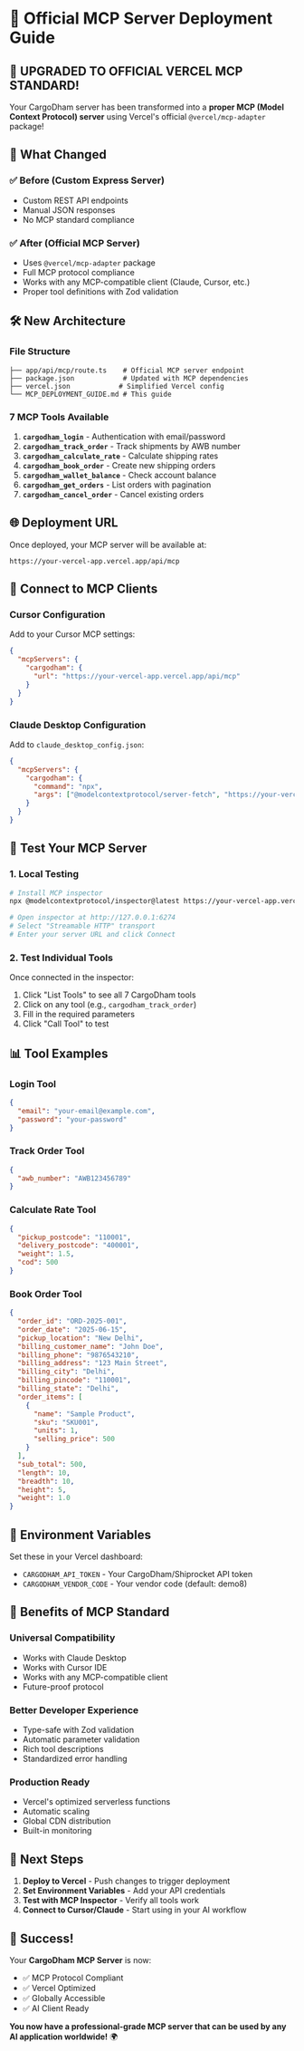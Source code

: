 # 🚀 Official MCP Server Deployment Guide

## 🎉 **UPGRADED TO OFFICIAL VERCEL MCP STANDARD!**

Your CargoDham server has been transformed into a **proper MCP (Model Context Protocol) server** using Vercel's official `@vercel/mcp-adapter` package!

## 🔧 **What Changed**

### ✅ **Before (Custom Express Server)**
- Custom REST API endpoints
- Manual JSON responses
- No MCP standard compliance

### ✅ **After (Official MCP Server)**
- Uses `@vercel/mcp-adapter` package
- Full MCP protocol compliance
- Works with any MCP-compatible client (Claude, Cursor, etc.)
- Proper tool definitions with Zod validation

## 🛠️ **New Architecture**

### **File Structure**
```
├── app/api/mcp/route.ts    # Official MCP server endpoint
├── package.json            # Updated with MCP dependencies
├── vercel.json            # Simplified Vercel config
└── MCP_DEPLOYMENT_GUIDE.md # This guide
```

### **7 MCP Tools Available**
1. **`cargodham_login`** - Authentication with email/password
2. **`cargodham_track_order`** - Track shipments by AWB number
3. **`cargodham_calculate_rate`** - Calculate shipping rates
4. **`cargodham_book_order`** - Create new shipping orders
5. **`cargodham_wallet_balance`** - Check account balance
6. **`cargodham_get_orders`** - List orders with pagination
7. **`cargodham_cancel_order`** - Cancel existing orders

## 🌐 **Deployment URL**

Once deployed, your MCP server will be available at:
```
https://your-vercel-app.vercel.app/api/mcp
```

## 🔗 **Connect to MCP Clients**

### **Cursor Configuration**
Add to your Cursor MCP settings:
```json
{
  "mcpServers": {
    "cargodham": {
      "url": "https://your-vercel-app.vercel.app/api/mcp"
    }
  }
}
```

### **Claude Desktop Configuration**
Add to `claude_desktop_config.json`:
```json
{
  "mcpServers": {
    "cargodham": {
      "command": "npx",
      "args": ["@modelcontextprotocol/server-fetch", "https://your-vercel-app.vercel.app/api/mcp"]
    }
  }
}
```

## 🧪 **Test Your MCP Server**

### **1. Local Testing**
```bash
# Install MCP inspector
npx @modelcontextprotocol/inspector@latest https://your-vercel-app.vercel.app/api/mcp

# Open inspector at http://127.0.0.1:6274
# Select "Streamable HTTP" transport
# Enter your server URL and click Connect
```

### **2. Test Individual Tools**
Once connected in the inspector:
1. Click "List Tools" to see all 7 CargoDham tools
2. Click on any tool (e.g., `cargodham_track_order`)
3. Fill in the required parameters
4. Click "Call Tool" to test

## 📊 **Tool Examples**

### **Login Tool**
```json
{
  "email": "your-email@example.com",
  "password": "your-password"
}
```

### **Track Order Tool**
```json
{
  "awb_number": "AWB123456789"
}
```

### **Calculate Rate Tool**
```json
{
  "pickup_postcode": "110001",
  "delivery_postcode": "400001",
  "weight": 1.5,
  "cod": 500
}
```

### **Book Order Tool**
```json
{
  "order_id": "ORD-2025-001",
  "order_date": "2025-06-15",
  "pickup_location": "New Delhi",
  "billing_customer_name": "John Doe",
  "billing_phone": "9876543210",
  "billing_address": "123 Main Street",
  "billing_city": "Delhi",
  "billing_pincode": "110001",
  "billing_state": "Delhi",
  "order_items": [
    {
      "name": "Sample Product",
      "sku": "SKU001",
      "units": 1,
      "selling_price": 500
    }
  ],
  "sub_total": 500,
  "length": 10,
  "breadth": 10,
  "height": 5,
  "weight": 1.0
}
```

## 🔐 **Environment Variables**

Set these in your Vercel dashboard:
- `CARGODHAM_API_TOKEN` - Your CargoDham/Shiprocket API token
- `CARGODHAM_VENDOR_CODE` - Your vendor code (default: demo8)

## 🎯 **Benefits of MCP Standard**

### **Universal Compatibility**
- Works with Claude Desktop
- Works with Cursor IDE
- Works with any MCP-compatible client
- Future-proof protocol

### **Better Developer Experience**
- Type-safe with Zod validation
- Automatic parameter validation
- Rich tool descriptions
- Standardized error handling

### **Production Ready**
- Vercel's optimized serverless functions
- Automatic scaling
- Global CDN distribution
- Built-in monitoring

## 🚀 **Next Steps**

1. **Deploy to Vercel** - Push changes to trigger deployment
2. **Set Environment Variables** - Add your API credentials
3. **Test with MCP Inspector** - Verify all tools work
4. **Connect to Cursor/Claude** - Start using in your AI workflow

## 🎉 **Success!**

Your **CargoDham MCP Server** is now:
- ✅ MCP Protocol Compliant
- ✅ Vercel Optimized
- ✅ Globally Accessible
- ✅ AI Client Ready

**You now have a professional-grade MCP server that can be used by any AI application worldwide!** 🌍 